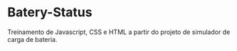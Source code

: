 # Batery-Status
Treinamento de Javascript, CSS e HTML a partir do projeto de simulador de carga de bateria.
